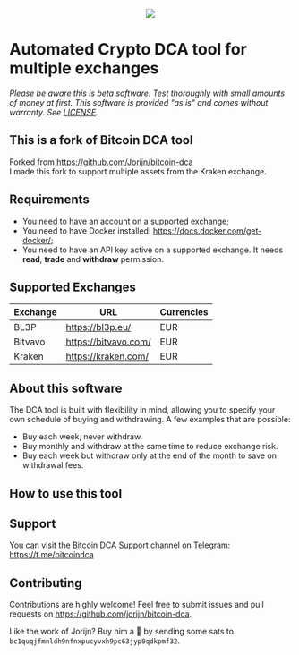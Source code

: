 <p align="center">
  <img src="/resources/images/logo.png?raw=true">
</p>

# Automated Crypto DCA tool for multiple exchanges

_Please be aware this is beta software. Test thoroughly with small amounts of money at first. This software is provided "as is" and comes without warranty. See [LICENSE](LICENSE)._

## This is a fork of Bitcoin DCA tool
Forked from https://github.com/Jorijn/bitcoin-dca  
I made this fork to support multiple assets from the Kraken exchange.

## Requirements
* You need to have an account on a supported exchange;
* You need to have Docker installed: https://docs.docker.com/get-docker/;
* You need to have an API key active on a supported exchange. It needs **read**, **trade** and **withdraw** permission.

## Supported Exchanges
| Exchange | URL | Currencies |
|------|------|------|
| BL3P | https://bl3p.eu/ | EUR |
| Bitvavo | https://bitvavo.com/ | EUR |
| Kraken | https://kraken.com/ | EUR |

## About this software
The DCA tool is built with flexibility in mind, allowing you to specify your own schedule of buying and withdrawing. A few examples that are possible:

* Buy each week, never withdraw.
* Buy monthly and withdraw at the same time to reduce exchange risk.
* Buy each week but withdraw only at the end of the month to save on withdrawal fees.

## How to use this tool


## Support
You can visit the Bitcoin DCA Support channel on Telegram: https://t.me/bitcoindca

## Contributing
Contributions are highly welcome! Feel free to submit issues and pull requests on https://github.com/jorijn/bitcoin-dca.

Like the work of Jorijn? Buy him a 🍺 by sending some sats to `bc1quqjfmnldh9nfnxpucyvxh9pc63jyp0qdkpmf32`.
